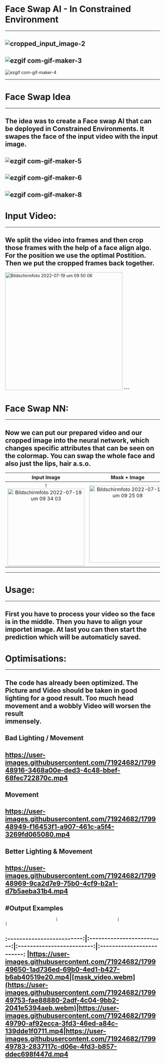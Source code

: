 # Face Swap AI - In Constrained Environment
---
![cropped_input_image-2](https://user-images.githubusercontent.com/71924682/179951079-3f1acb1a-c3f1-458a-9b35-9ce9bf003c22.jpg)
---
![ezgif com-gif-maker-3](https://user-images.githubusercontent.com/71924682/179952109-f0e9c279-a1b7-4daa-805e-8051fa8115ae.gif)
---
![ezgif com-gif-maker-4](https://user-images.githubusercontent.com/71924682/179952116-24957de3-5ded-4be2-b723-8fb258449cc6.gif)

---
# Face Swap Idea
---
The idea was to create a Face swap AI that can be deployed in Constrained Environments. 
It swapes the face of the input video with the input image.
---
![ezgif com-gif-maker-5](https://user-images.githubusercontent.com/71924682/179953028-cd528aba-4c51-434f-8554-c5249ec480a5.gif)
---
![ezgif com-gif-maker-6](https://user-images.githubusercontent.com/71924682/179953372-1d901100-264d-4bdb-b79d-fa21d45d6f4d.gif)
---
![ezgif com-gif-maker-8](https://user-images.githubusercontent.com/71924682/179953696-82af6b6b-dfec-4000-a1d8-1413fe64f607.gif)
---
# Input Video:
---
We split the video into frames
and then crop those frames with
the help of a face align algo.
For the position we use the
optimal Postition. Then we
put the cropped frames
back together. 
---
<img width="382" alt="Bildschirmfoto 2022-07-19 um 09 50 06" src="https://user-images.githubusercontent.com/71924682/179947822-515b0fb6-5ee5-4456-be51-687fd9fc7395.png">
---

# Face Swap NN:
---
Now we can put our prepared video and our cropped image into the neural network, which changes specific attributes that can be seen on the colormap. You can swap the whole face and also just the lips, hair a.s.o.
---


Input Image                | Mask + Image               | Mask
 :-------------------------:|:-------------------------:|:-------------------------:
 |!<img width="250" alt="Bildschirmfoto 2022-07-19 um 09 34 03" src="https://user-images.githubusercontent.com/71924682/179948115-4ea8c375-3698-4f35-a2f3-b11e0a11691a.png">|<img width="250" alt="Bildschirmfoto 2022-07-19 um 09 25 08" src="https://user-images.githubusercontent.com/71924682/179948200-c40981cf-b60f-4827-85c9-a378e02c742e.png">|<img width="250" alt="Bildschirmfoto 2022-07-19 um 09 38 37" src="https://user-images.githubusercontent.com/71924682/179948303-41423ed1-59e0-4848-b9de-c5639f1e8d97.png">

---
# Usage:
---
First you have to process your video so 
the face is in the middle. Then you have 
to align your importet image. At last you 
can then start the prediction which will 
be automaticly saved.
---
# Optimisations:
---
The code has already been optimized. The Picture
and Video should be taken in good lighting
for a good result. Too much head movement
and a wobbly Video will worsen the result <br>
immensely.
---
## Bad Lighting / Movement
https://user-images.githubusercontent.com/71924682/179948916-3468a00e-ded3-4c48-bbef-68fec722870c.mp4
---
## Movement
https://user-images.githubusercontent.com/71924682/179948949-f16453f1-a907-461c-a5f4-3269fd065080.mp4
---
## Better Lighting & Movement
https://user-images.githubusercontent.com/71924682/179948969-9ca2d7e9-75b0-4cf9-b2a1-d7b5aeba31b4.mp4
---
#Output Examples
---  
                           |                           |                           |
:-------------------------:|:-------------------------:|:-------------------------:|:-------------------------:
|https://user-images.githubusercontent.com/71924682/179949650-1ad736ed-69b0-4ed1-b427-b6ab40519e20.mp4|[mask_video.webm](https://user-images.githubusercontent.com/71924682/179949753-fae88880-2adf-4c04-9bb2-2041e5394aeb.webm)|https://user-images.githubusercontent.com/71924682/179949790-af92ecca-3fd3-46ed-a84c-139dde1f0711.mp4|https://user-images.githubusercontent.com/71924682/179949783-2837117c-d06e-4fd3-b857-ddec698f447d.mp4
---








